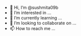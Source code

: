 - 👋 Hi, I’m @sushmita09b
- 👀 I’m interested in ...
- 🌱 I’m currently learning ...
- 💞️ I’m looking to collaborate on ...
- 📫 How to reach me ...

<!---
sushmita09b/sushmita09b is a ✨ special ✨ repository because its `README.md` (this file) appears on your GitHub profile.
You can click the Preview link to take a look at your changes.
--->

